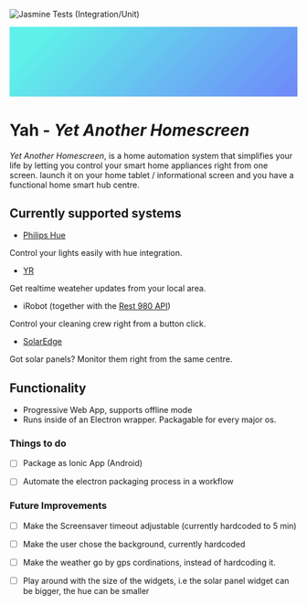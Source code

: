 ![Jasmine Tests (Integration/Unit)](https://github.com/Rebstorm/yah/workflows/Jasmine%20Tests%20(Integration/Unit)/badge.svg)

![Alt Text](yah-3.3.gif)
# Yah - _Yet Another Homescreen_
 _Yet Another Homescreen_, is a home automation system that simplifies your life by letting you control your smart home appliances right from one screen. 
 launch it on your home tablet / informational screen and you have a functional home smart hub centre.
 
 
## Currently supported systems
- [Philips Hue](https://www.philips-hue.com/)
 
 Control your lights easily with hue integration.

- [YR](https://www.yr.no/)

Get realtime weateher updates from your local area.


- iRobot (together with the [Rest 980 API](https://github.com/koalazak/rest980))

Control your cleaning crew right from a button click.


- [SolarEdge](https://www.solaredge.com/)

Got solar panels? Monitor them right from the same centre. 

## Functionality
- Progressive Web App, supports offline mode
- Runs inside of an Electron wrapper. Packagable for every major os.

### Things to do
- [ ] Package as Ionic App (Android)
- [ ] Automate the electron packaging process in a workflow 


### Future Improvements

- [ ] Make the Screensaver timeout adjustable (currently hardcoded to 5 min)
- [ ] Make the user chose the background, currently hardcoded
- [ ] Make the weather go by gps cordinations, instead of hardcoding it. 
- [ ] Play around with the size of the widgets, i.e the solar panel widget can be bigger, the hue can be smaller


